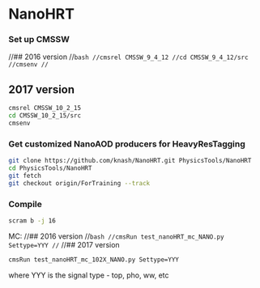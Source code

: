 # NanoHRT

### Set up CMSSW

//## 2016 version
//```bash
//cmsrel CMSSW_9_4_12
//cd CMSSW_9_4_12/src
//cmsenv
//```
## 2017 version
```bash
cmsrel CMSSW_10_2_15
cd CMSSW_10_2_15/src
cmsenv
```

### Get customized NanoAOD producers for HeavyResTagging

```bash
git clone https://github.com/knash/NanoHRT.git PhysicsTools/NanoHRT
cd PhysicsTools/NanoHRT
git fetch 
git checkout origin/ForTraining --track
```

### Compile

```bash
scram b -j 16
```


MC:
//## 2016 version
//```bash
//cmsRun test_nanoHRT_mc_NANO.py Settype=YYY
//```
//## 2017 version
```bash
cmsRun test_nanoHRT_mc_102X_NANO.py Settype=YYY
```

where YYY is the signal type - top, pho, ww, etc
